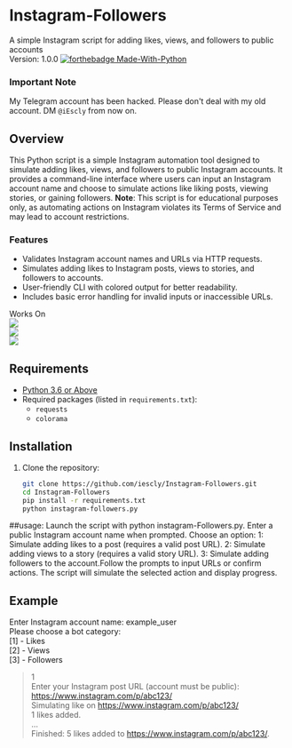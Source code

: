 # Instagram-Followers
A simple Instagram script for adding likes, views, and followers to public accounts  
Version: 1.0.0
[![forthebadge Made-With-Python](http://ForTheBadge.com/images/badges/made-with-python.svg)](https://www.python.org/)  

### Important Note
My Telegram account has been hacked. Please don't deal with my old account. DM `@iEscly` from now on.

## Overview
This Python script is a simple Instagram automation tool designed to simulate adding likes, views, and followers to public Instagram accounts.
 It provides a command-line interface where users can input an Instagram account name and choose to simulate actions like liking posts, viewing stories, or gaining followers. 
**Note**: This script is for educational purposes only, as automating actions on Instagram violates its Terms of Service and may lead to account restrictions.

### Features
- Validates Instagram account names and URLs via HTTP requests.  
- Simulates adding likes to Instagram posts, views to stories, and followers to accounts.  
- User-friendly CLI with colored output for better readability.  
- Includes basic error handling for invalid inputs or inaccessible URLs.  

Works On  
<a href="https://t.me/iEscly"><img src="https://img.shields.io/badge/Android-3DDC84?style=for-the-badge&logo=android&logoColor=white"></a>  
<a href="https://t.me/iEscly"><img src="https://img.shields.io/badge/Windows-0078D6?style=for-the-badge&logo=windows&logoColor=white"></a>  
<a href="https://t.me/iEscly"><img src="https://img.shields.io/badge/-kali%20linux-lightgrey"></a>  

## Requirements
- [Python 3.6 or Above](https://www.python.org/downloads/)  
- Required packages (listed in `requirements.txt`):  
  - `requests`  
  - `colorama`  

## Installation
1. Clone the repository:  
   ```bash  
   git clone https://github.com/iescly/Instagram-Followers.git  
   cd Instagram-Followers
   pip install -r requirements.txt
   python instagram-followers.py

   
 ##usage: 
 Launch the script with python instagram-Followers.py.
  Enter a public Instagram account name when prompted.
  Choose an option:
  1: Simulate adding likes to a post (requires a valid post URL).
  2: Simulate adding views to a story (requires a valid story URL).
  3: Simulate adding followers to the account.Follow the prompts to input URLs or confirm actions.
  The script will simulate the selected action and display progress.

## Example
Enter Instagram account name: example_user  
Please choose a bot category:  
[1] - Likes  
[2] - Views  
[3] - Followers  
> 1  
Enter your Instagram post URL (account must be public): https://www.instagram.com/p/abc123/  
Simulating like on https://www.instagram.com/p/abc123/  
1 likes added.  
...  
Finished: 5 likes added to https://www.instagram.com/p/abc123/.
